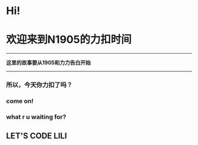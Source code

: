 # Hi!
# 欢迎来到N1905的力扣时间  
***
**这里的故事要从1905和力力告白开始**  
***  
### 所以，今天你力扣了吗？    
### come on!  
### what r u waiting for?
## LET'S CODE LILI
